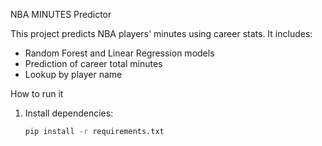 NBA MINUTES Predictor

This project predicts NBA players' minutes using career stats. 
It includes:
- Random Forest and Linear Regression models
- Prediction of career total minutes
- Lookup by player name

How to run it
1. Install dependencies:
   ```bash
   pip install -r requirements.txt
